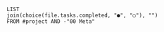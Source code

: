 
```dataview
LIST 
join(choice(file.tasks.completed, "●", "○"), "") 
FROM #project AND -"00 Meta"
```